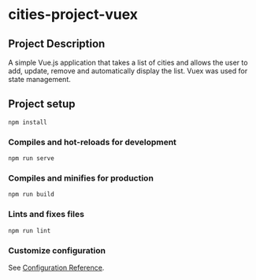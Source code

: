 # cities-project-vuex
## Project Description
A simple Vue.js application that takes a list of cities and allows the user to add, update, remove and automatically display the list. 
Vuex was used for state management.

## Project setup
```
npm install
```

### Compiles and hot-reloads for development
```
npm run serve
```

### Compiles and minifies for production
```
npm run build
```

### Lints and fixes files
```
npm run lint
```

### Customize configuration
See [Configuration Reference](https://cli.vuejs.org/config/).
